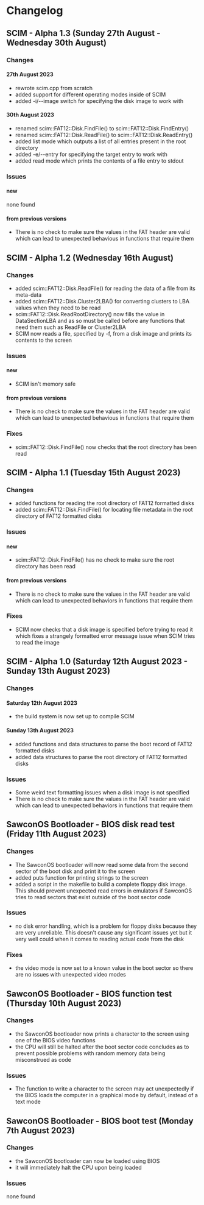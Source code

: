 # Changelog

## SCIM - Alpha 1.3 (Sunday 27th August - Wednesday 30th August)

### Changes
#### 27th August 2023
- rewrote scim.cpp from scratch
- added support for different operating modes inside of SCIM
- added -i/--image switch for specifying the disk image to work with
#### 30th August 2023
- renamed scim::FAT12::Disk.FindFile() to scim::FAT12::Disk.FindEntry()
- renamed scim::FAT12::Disk.ReadFile() to scim::FAT12::Disk.ReadEntry()
- added list mode which outputs a list of all entries present in the root directory
- added -e/--entry for specifying the target entry to work with
- added read mode which prints the contents of a file entry to stdout

### Issues
#### new
none found
#### from previous versions
- There is no check to make sure the values in the FAT header are valid which can lead to unexpected behavious in functions that require them

## SCIM - Alpha 1.2 (Wednesday 16th August)

### Changes
- added scim::FAT12::Disk.ReadFile() for reading the data of a file from its meta-data
- added scim::FAT12::Disk.Cluster2LBA() for converting clusters to LBA values when they need to be read
- scim::FAT12::Disk.ReadRootDirectory() now fills the value in DataSectionLBA and as so must be called before any functions that need them such as ReadFile or Cluster2LBA
- SCIM now reads a file, specified by -f, from a disk image and prints its contents to the screen

### Issues
#### new
- SCIM isn't memory safe
#### from previous versions
- There is no check to make sure the values in the FAT header are valid which can lead to unexpected behavious in functions that require them

### Fixes
- scim::FAT12::Disk.FindFile() now checks that the root directory has been read

## SCIM - Alpha 1.1 (Tuesday 15th August 2023)

### Changes
- added functions for reading the root directory of FAT12 formatted disks
- added scim::FAT12::Disk.FindFile() for locating file metadata in the root directory of FAT12 formatted disks

### Issues
#### new
- scim::FAT12::Disk.FindFile() has no check to make sure the root directory has been read
#### from previous versions
- There is no check to make sure the values in the FAT header are valid which can lead to unexpected behaviors in functions that require them

### Fixes
- SCIM now checks that a disk image is specified before trying to read it which fixes a strangely formatted error message issue when SCIM tries to read the image

## SCIM - Alpha 1.0 (Saturday 12th August 2023 - Sunday 13th August 2023)

### Changes
#### Saturday 12th August 2023
- the build system is now set up to compile SCIM
#### Sunday 13th August 2023
- added functions and data structures to parse the boot record of FAT12 formatted disks
- added data structures to parse the root directory of FAT12 formatted disks

### Issues
- Some weird text formatting issues when a disk image is not specified
- There is no check to make sure the values in the FAT header are valid which can lead to unexpected behaviors in functions that require them

## SawconOS Bootloader - BIOS disk read test (Friday 11th August 2023)

### Changes
- The SawconOS bootloader will now read some data from the second sector of the boot disk and print it to the screen
- added puts function for printing strings to the screen
- added a script in the makefile to build a complete floppy disk image. This should prevent unexpected read errors in emulators if SawconOS tries to read sectors that exist outside of the boot sector code

### Issues
- no disk error handling, which is a problem for floppy disks because they are very unreliable. This doesn't cause any significant issues yet but it very well could when it comes to reading actual code from the disk

### Fixes
- the video mode is now set to a known value in the boot sector so there are no issues with unexpected video modes

## SawconOS Bootloader - BIOS function test (Thursday 10th August 2023)

### Changes
- the SawconOS bootloader now prints a character to the screen using one of the BIOS video functions
- the CPU will still be halted after the boot sector code concludes as to prevent possible problems with random memory data being misconstrued as code

### Issues
- The function to write a character to the screen may act unexpectedly if the BIOS loads the computer in a graphical mode by default, instead of a text mode

## SawconOS Bootloader - BIOS boot test (Monday 7th August 2023)

### Changes
- the SawconOS bootloader can now be loaded using BIOS
- it will immediately halt the CPU upon being loaded

### Issues
none found
